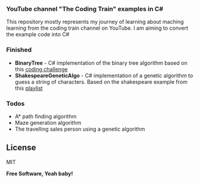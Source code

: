 ### YouTube channel "The Coding Train" examples in C#

This repository mostly represents my journey of learning about maching learning from the coding train channel on YouTube. I am aiming to convert the example code into C#

### Finished

* **BinaryTree** - C# implementation of the binary tree algorithm based on this [coding challenge](https://www.youtube.com/watch?v=ZNH0MuQ51m4)
* **ShakespeareGeneticAlgo** - C# implementation of a genetic algorithm to guess a string of characters. Based on the shakespeare example from this [playlist](https://www.youtube.com/playlist?list=PLRqwX-V7Uu6bw4n02JP28QDuUdNi3EXxJ)

### Todos

* A\* path finding algorithm
* Maze generation algorithm
* The travelling sales person using a genetic algorithm

License
----

MIT


**Free Software, Yeah baby!**
